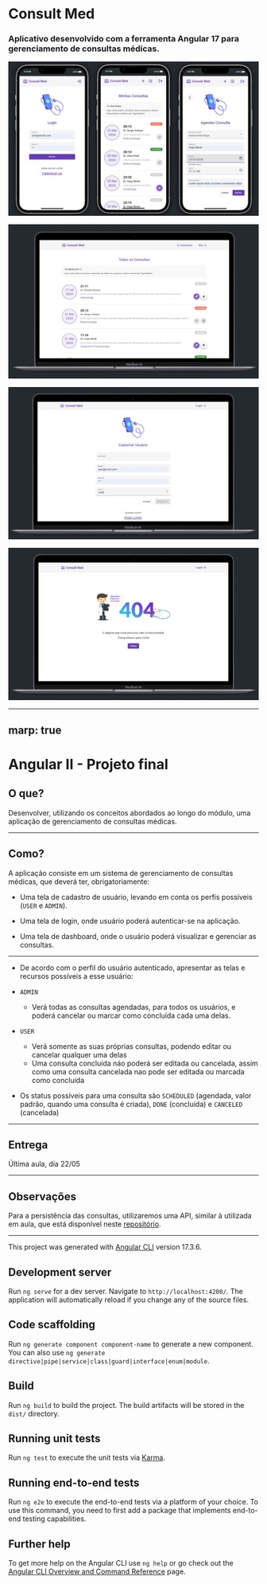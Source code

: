 # Consult Med

### Aplicativo desenvolvido com a ferramenta Angular 17 para gerenciamento de consultas médicas.

![mobile version](https://raw.githubusercontent.com/famgz/famgz/main/presentations/consult-med/mobile.jpg)

![desktop version screen1](https://raw.githubusercontent.com/famgz/famgz/main/presentations/consult-med/desktop1.jpg)

![desktop version screen2](https://raw.githubusercontent.com/famgz/famgz/main/presentations/consult-med/desktop2.jpg)

![desktop version screen3](https://raw.githubusercontent.com/famgz/famgz/main/presentations/consult-med/desktop3.jpg)


---
marp: true
---

# Angular II - Projeto final

## O que?

Desenvolver, utilizando os conceitos abordados ao longo do módulo, uma aplicação de gerenciamento de consultas médicas.

---

## Como?

A aplicação consiste em um sistema de gerenciamento de consultas médicas, que deverá ter, obrigatoriamente:

- Uma tela de cadastro de usuário, levando em conta os perfis possíveis (`USER` e `ADMIN`).

- Uma tela de login, onde usuário poderá autenticar-se na aplicação.

- Uma tela de dashboard, onde o usuário poderá visualizar e gerenciar as consultas.

---

- De acordo com o perfil do usuário autenticado, apresentar as telas e recursos possíveis a esse usuário:

- `ADMIN`

  - Verá todas as consultas agendadas, para todos os usuários, e poderá cancelar ou marcar como concluída cada uma delas.

- `USER`

  - Verá somente as suas próprias consultas, podendo editar ou cancelar qualquer uma delas
  - Uma consulta concluída náo poderá ser editada ou cancelada, assim como uma consulta cancelada nao pode ser editada ou marcada como concluída

- Os status possíveis para uma consulta são `SCHEDULED` (agendada, valor padrão, quando uma consulta é criada), `DONE` (concluída) e `CANCELED` (cancelada)

---

## Entrega

Última aula, dia 22/05

---

## Observações

Para a persistência das consultas, utilizaremos uma API, similar à utilizada em aula, que está disponível neste [repositório](https://github.com/ivirson/appointments-api).


---

This project was generated with [Angular CLI](https://github.com/angular/angular-cli) version 17.3.6.

## Development server

Run `ng serve` for a dev server. Navigate to `http://localhost:4200/`. The application will automatically reload if you change any of the source files.

## Code scaffolding

Run `ng generate component component-name` to generate a new component. You can also use `ng generate directive|pipe|service|class|guard|interface|enum|module`.

## Build

Run `ng build` to build the project. The build artifacts will be stored in the `dist/` directory.

## Running unit tests

Run `ng test` to execute the unit tests via [Karma](https://karma-runner.github.io).

## Running end-to-end tests

Run `ng e2e` to execute the end-to-end tests via a platform of your choice. To use this command, you need to first add a package that implements end-to-end testing capabilities.

## Further help

To get more help on the Angular CLI use `ng help` or go check out the [Angular CLI Overview and Command Reference](https://angular.io/cli) page.
